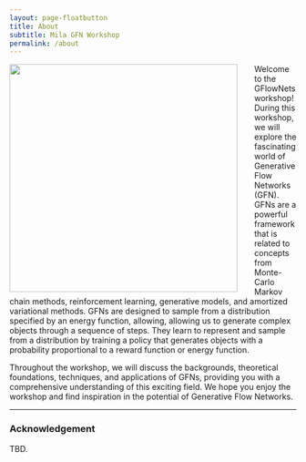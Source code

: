 ```yaml
---
layout: page-floatbutton
title: About
subtitle: Mila GFN Workshop
permalink: /about
---
```

<img src="{{ site.logo }}" style="width:400px;vertical-align:middle;padding-right:30px;float:left">

Welcome to the GFlowNets workshop! During this workshop, we will explore the fascinating world of Generative Flow Networks (GFN). GFNs are a powerful framework that is related to concepts from Monte-Carlo Markov chain methods, reinforcement learning, generative models, and amortized variational methods. GFNs are designed to sample from a distribution specified by an energy function, allowing, allowing us to generate complex objects through a sequence of steps. They learn to represent and sample from a distribution by training a policy that generates objects with a probability proportional to a reward function or energy function.

Throughout the workshop, we will discuss the backgrounds, theoretical foundations, techniques, and applications of GFNs, providing you with a comprehensive understanding of this exciting field. We hope you enjoy the workshop and find inspiration in the potential of Generative Flow Networks.

---

### Acknowledgement

TBD.